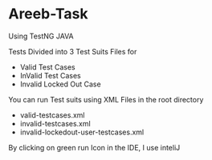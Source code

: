 # Areeb-Task
Using TestNG JAVA

Tests Divided into 3 Test Suits Files for 
- Valid Test Cases
- InValid Test Cases
- Invalid Locked Out Case
 
You can run Test suits using XML Files in the root directory
- valid-testcases.xml
- invalid-testcases.xml
- invalid-lockedout-user-testcases.xml

By clicking on green run Icon in the IDE, I use inteliJ

